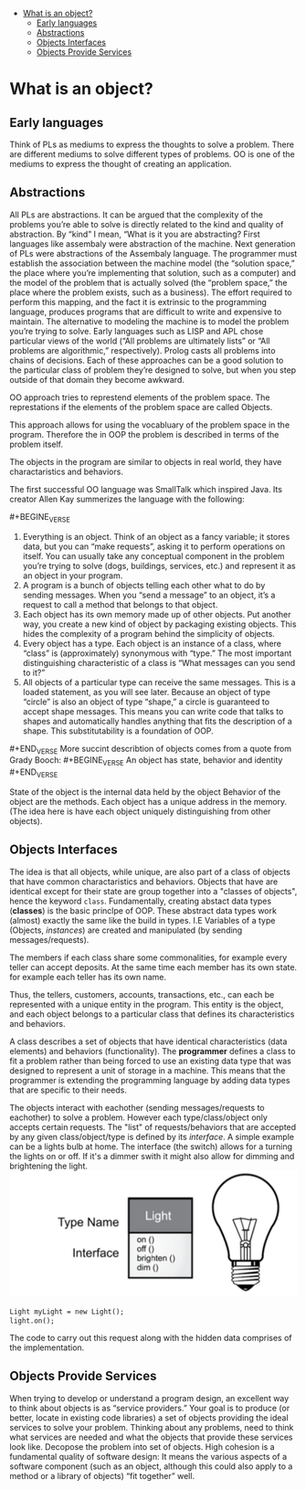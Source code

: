 - [What is an object?](#orgdbcdf27)
  - [Early languages](#org1fd621f)
  - [Abstractions](#org3ef16e4)
  - [Objects Interfaces](#org583d986)
  - [Objects Provide Services](#org9b5f4d2)



<a id="orgdbcdf27"></a>

# What is an object?


<a id="org1fd621f"></a>

## Early languages

Think of PLs as mediums to express the thoughts to solve a problem. There are different mediums to solve different types of problems. OO is one of the mediums to express the thought of creating an application.


<a id="org3ef16e4"></a>

## Abstractions

All PLs are abstractions. It can be argued that the complexity of the problems you’re able to solve is directly related to the kind and quality of abstraction. By “kind” I mean, “What is it you are abstracting? First languages like assembaly were abstraction of the machine. Next generation of PLs were abstractions of the Assembaly language. The programmer must establish the association between the machine model (the “solution space,” the place where you’re implementing that solution, such as a computer) and the model of the problem that is actually solved (the “problem space,” the place where the problem exists, such as a business). The effort required to perform this mapping, and the fact it is extrinsic to the programming language, produces programs that are difficult to write and expensive to maintain. The alternative to modeling the machine is to model the problem you’re trying to solve. Early languages such as LISP and APL chose particular views of the world (“All problems are ultimately lists” or “All problems are algorithmic,” respectively). Prolog casts all problems into chains of decisions. Each of these approaches can be a good solution to the particular class of problem they’re designed to solve, but when you step outside of that domain they become awkward.

OO approach tries to represtend elements of the problem space. The represtations if the elements of the problem space are called Objects.

This approach allows for using the vocabluary of the problem space in the program. Therefore the in OOP the problem is described in terms of the problem itself.

The objects in the program are similar to objects in real world, they have charactaristics and behaviors.

The first successful OO language was SmallTalk which inspired Java. Its creator Allen Kay summerizes the language with the following:

\#+BEGINE<sub>VERSE</sub>

1.  Everything is an object. Think of an object as a fancy variable; it stores data, but you can “make requests”, asking it to perform operations on itself. You can usually take any conceptual component in the problem you’re trying to solve (dogs, buildings, services, etc.) and represent it as an object in your program.
2.  A program is a bunch of objects telling each other what to do by sending messages. When you “send a message” to an object, it’s a request to call a method that belongs to that object.
3.  Each object has its own memory made up of other objects. Put another way, you create a new kind of object by packaging existing objects. This hides the complexity of a program behind the simplicity of objects.
4.  Every object has a type. Each object is an instance of a class, where “class” is (approximately) synonymous with “type.” The most important distinguishing characteristic of a class is “What messages can you send to it?”
5.  All objects of a particular type can receive the same messages. This is a loaded statement, as you will see later. Because an object of type “circle” is also an object of type “shape,” a circle is guaranteed to accept shape messages. This means you can write code that talks to shapes and automatically handles anything that fits the description of a shape. This substitutability is a foundation of OOP.

\#+END<sub>VERSE</sub> More succint describtion of objects comes from a quote from Grady Booch: \#+BEGINE<sub>VERSE</sub> An object has state, behavior and identity \#+END<sub>VERSE</sub>

State of the object is the internal data held by the object Behavior of the object are the methods. Each object has a unique address in the memory. (The idea here is have each object uniquely distinguishing from other objects).


<a id="org583d986"></a>

## Objects Interfaces

The idea is that all objects, while unique, are also part of a class of objects that have common charactaristics and behaviors. Objects that have are identical except for their state are group together into a "classes of objects", hence the keyword `class`. Fundamentally, creating abstact data types (**classes**) is the basic princlpe of OOP. These abstract data types work (almost) exactly the same like the build in types. I.E Variables of a type (Objects, *instances*) are created and manipulated (by sending messages/requests).

The members if each class share some commonalities, for example every teller can accept deposits. At the same time each member has its own state. for example each teller has its own name.

Thus, the tellers, customers, accounts, transactions, etc., can each be represented with a unique entity in the program. This entity is the object, and each object belongs to a particular class that defines its characteristics and behaviors.

A class describes a set of objects that have identical characteristics (data elements) and behaviors (functionality). The **programmer** defines a class to fit a problem rather than being forced to use an existing data type that was designed to represent a unit of storage in a machine. This means that the programmer is extending the programming language by adding data types that are specific to their needs.

The objects interact with eachother (sending messages/requests to eachother) to solve a problem. However each type/class/object only accepts certain requests. The "list" of requests/behaviors that are accepted by any given class/object/type is defined by its *interface*. A simple example can be a lights bulb at home. The interface (the switch) allows for a turning the lights on or off. If it's a dimmer swith it might also allow for dimming and brightening the light. ![img](./onJava_images/light_bulb.png)

```
Light myLight = new Light();
light.on();
```

The code to carry out this request along with the hidden data comprises of the implementation.


<a id="org9b5f4d2"></a>

## Objects Provide Services

When trying to develop or understand a program design, an excellent way to think about objects is as “service providers.” Your goal is to produce (or better, locate in existing code libraries) a set of objects providing the ideal services to solve your problem. Thinking about any problems, need to think what services are needed and what the objects that provide these services look like. Decopose the problem into set of objects. High cohesion is a fundamental quality of software design: It means the various aspects of a software component (such as an object, although this could also apply to a method or a library of objects) “fit together” well.
